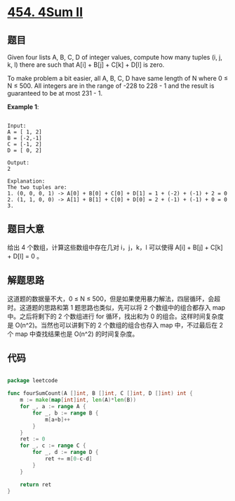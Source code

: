# [454. 4Sum II](https://leetcode.com/problems/4sum-ii/)

## 题目

Given four lists A, B, C, D of integer values, compute how many tuples (i, j, k, l) there are such that A[i] + B[j] + C[k] + D[l] is zero.

To make problem a bit easier, all A, B, C, D have same length of N where 0 ≤ N ≤ 500. All integers are in the range of -228 to 228 - 1 and the result is guaranteed to be at most 231 - 1.

**Example 1**:

```

Input:
A = [ 1, 2]
B = [-2,-1]
C = [-1, 2]
D = [ 0, 2]

Output:
2

Explanation:
The two tuples are:
1. (0, 0, 0, 1) -> A[0] + B[0] + C[0] + D[1] = 1 + (-2) + (-1) + 2 = 0
2. (1, 1, 0, 0) -> A[1] + B[1] + C[0] + D[0] = 2 + (-1) + (-1) + 0 = 0
3. 
```


## 题目大意

给出 4 个数组，计算这些数组中存在几对 i，j，k，l 可以使得 A[i] + B[j] + C[k] + D[l] = 0 。

## 解题思路

这道题的数据量不大，0 ≤ N ≤ 500，但是如果使用暴力解法，四层循环，会超时。这道题的思路和第 1 题思路也类似，先可以将 2 个数组中的组合都存入 map 中。之后将剩下的 2 个数组进行 for 循环，找出和为 0 的组合。这样时间复杂度是 O(n^2)。当然也可以讲剩下的 2 个数组的组合也存入 map 中，不过最后在 2 个 map 中查找结果也是 O(n^2) 的时间复杂度。





## 代码

```go

package leetcode

func fourSumCount(A []int, B []int, C []int, D []int) int {
	m := make(map[int]int, len(A)*len(B))
	for _, a := range A {
		for _, b := range B {
			m[a+b]++
		}
	}
	ret := 0
	for _, c := range C {
		for _, d := range D {
			ret += m[0-c-d]
		}
	}

	return ret
}

```